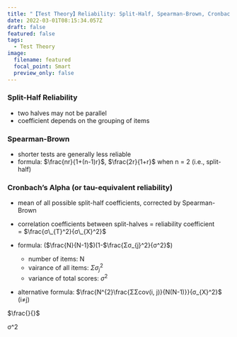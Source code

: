 ```yaml
---
title: "【Test Theory】Reliability: Split-Half, Spearman-Brown, Cronbach, & SEM"
date: 2022-03-01T08:15:34.057Z
draft: false
featured: false
tags:
  - Test Theory
image:
  filename: featured
  focal_point: Smart
  preview_only: false
---
```

### Split-Half Reliability

* two halves may not be parallel
* coefficient depends on the grouping of items

### Spearman-Brown

* shorter tests are generally less reliable
* formula: $\frac{nr}{1+(n-1)r}$, $\frac{2r}{1+r}$ when n = 2 (i.e., split-half)

### Cronbach’s Alpha (or tau-equivalent reliability)

* mean of all possible split-half coefficients, corrected by Spearman-Brown
* correlation coefficients between split-halves = reliability coefficient = $\frac{σ\_{T}^2}{σ\_{X}^2}$
* formula: ($\frac{N}{N-1}$)(1-$\frac{Σσ_{j}^2}{σ^2}$)

  * number of items: N
  * vairance of all items: $Σσ_{j}^2$
  * variance of total scores: $σ^2$
* alternative formula: $\frac{N^{2}\frac{ΣΣcov(i, j)}{N(N-1)}}{σ_{X}^2}$ (i≠j)

$\frac{}{}$

σ^2